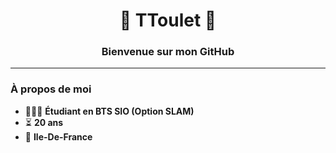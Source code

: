 <h1 align="center">🌴 TToulet 🌴</h1>
<h3 align="center">Bienvenue sur mon GitHub</h3>

---

### À propos de moi
- 👨🏻‍🎓 **Étudiant en BTS SIO (Option SLAM)**
- ⏳ **20 ans**
- 📡 **Ile-De-France**
